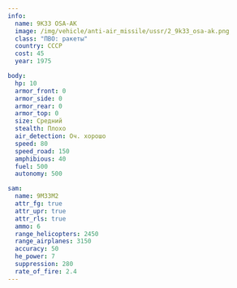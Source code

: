 ```yaml
---
info:
  name: 9K33 OSA-AK
  image: /img/vehicle/anti-air_missile/ussr/2_9k33_osa-ak.png
  class: "ПВО: ракеты"
  country: СССР
  cost: 45
  year: 1975

body:
  hp: 10
  armor_front: 0
  armor_side: 0
  armor_rear: 0
  armor_top: 0
  size: Средний
  stealth: Плохо
  air_detection: Оч. хорошо
  speed: 80
  speed_road: 150
  amphibious: 40
  fuel: 500
  autonomy: 500

sam:
  name: 9M33M2
  attr_fg: true
  attr_upr: true
  attr_rls: true
  ammo: 6
  range_helicopters: 2450
  range_airplanes: 3150
  accuracy: 50
  he_power: 7
  suppression: 280
  rate_of_fire: 2.4
---
```

